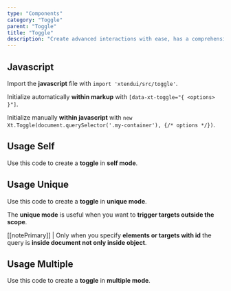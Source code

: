 ```yaml
---
type: "Components"
category: "Toggle"
parent: "Toggle"
title: "Toggle"
description: "Create advanced interactions with ease, has a comprehensive javascript api."
---
```


## Javascript

Import the **javascript** file with `import 'xtendui/src/toggle'`.

Initialize automatically **within markup** with `[data-xt-toggle="{ <options> }"]`.

Initialize manually **within javascript** with `new Xt.Toggle(document.querySelector('.my-container'), {/* options */})`.

## Usage Self

Use this code to create a **toggle** in **self mode**.

<demo>
  <demoinline src="demos/components/toggle/usage-self">
  </demoinline>
</demo>

## Usage Unique

Use this code to create a **toggle** in **unique mode**.

The **unique mode** is useful when you want to **trigger targets outside the scope**.

[[notePrimary]]
| Only when you specify **elements or targets with id** the query is **inside document not only inside object**.

<demo>
  <demoinline src="demos/components/toggle/usage-unique">
  </demoinline>
</demo>

## Usage Multiple

Use this code to create a **toggle** in **multiple mode**.

<demo>
  <demoinline src="demos/components/toggle/usage-multiple">
  </demoinline>
</demo>
